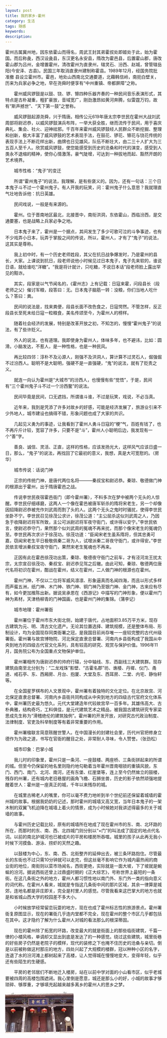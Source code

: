 ```yaml
---
layout: post
title: 我的家乡-霍州
category: 生活
tags: 随感
keywords: 
description: 
---
```


霍州古属冀州地，因东依霍山而得名，周武王封其弟霍叔处即姬处于此，始为霍国。而后称彘，西汉设彘县，东汉更名永安县，隋改为霍邑县，后置霍山郡，唐改霍山郡为吕州，金增置霍州，清改霍州为直隶州，辖灵石、汾西、赵城，曾管辖岳阳(今安泽、古县)。民国三年取消直隶州建制称霍县。1989年12月，经国务院批准撤 县设立霍州市。霍邑，地处山西南北交通要道，北藉韩信岭，南扼白壁关，历来为兵家必争之地，早在尧舜时便享有“中州重镇、帝都屏障”之称。

　　霍州威风锣鼓是以鼓、铙、锣、镲四种乐器齐奏的一种民间音乐表演形式，其特点是古朴凝重，粗犷豪放，音域宽广，刚劲激昂如黄河奔腾，似雷霆万钧，故有“斯声撼世”、“天下第一鼓”之誉称。

　　威风锣鼓起源尧舜，兴于隋唐。相传公元619年唐太宗李世民在霍州大战刘武周部将尉迟恭，以威风锣鼓演兵布阵，一举大获全胜，继而流传于民间，用于喜庆典礼、集会、社火、迎神祛邪。千百年来霍州威风锣鼓经人民群众不断挖掘、整理和创新，极大丰富了威风锣鼓的艺术表现手法，在鼓花、锣花、镲花与铙花传统的表现手法上不断花样出新，曲牌也日见雄风，队伍不断壮大，由二三十人扩大为三五百人至千人。欣赏威风锣鼓，使您能感受到历史的沧桑和时代的演变，感受到人类永不退缩的精神，使你心情激荡，豪气陡增，可达到一种拔地而起、豁然开朗的艺术境界。

　　城市性格：“鬼子”的变迁

　　所谓“霍州鬼子”的说法，我理解，是有些褒义的。因为，还有一句话：三个日本鬼子斗不过一个霍州鬼子。有人开我的玩笑，问：霍州鬼子什么意思？我就理直气壮地告诉他：抗日英雄。

　　民间戏说，一般是有来源的。

　　霍州。位于晋南地区最北，北接晋中，南衔洪洞，东依霍山，西临汾西，是交通要塞，也是战略上兵家必争之地。

　　日本鬼子来了，霍州是一个据点，其间发生了多少可歌可泣的斗争事迹，也有不少戏弄小日本，玩弄于掌股之间的传说，所以，霍州人，才有了“鬼子”的说法，这其实是尊称。

　　我上初中时，有一个历史老师姓段，其父在抗日战争爆发时，乃是霍州的县长，大家。上课说到抗日，段老师说他小时候见过日本鬼子，鬼子先来软的，谁说日语，就给谁吃“洋糖”。“我是将计就计，只吃糖，不说日本话”段老师脸上露出罕见的黠诈。

　　其实，段家是以气节闻名的，《霍州志》上有记载：日寇来霍，问段县长（段老师之父）催讨军粮，段答曰：无。日本鬼子脑筋一转：没粮，你们当地人吃什么？答曰：粪。

　　民间的说法是，找来粪便，段县长面不改色食之，日寇愕然。不管怎样，反正段县长至死未给日寇一粒粮食，美名传颂至今，为霍州人的榜样。

　　随着社会经济的发展，特别是改革开放之初，不知怎的，慢慢“霍州鬼子”的说法，有了些许贬义。

　　外人的说法，也有道理。我即使身为霍州人，体味多年，也不避讳，比如：圆滑。小脑发达，不惹人，是一种性格，也是一种民风。

　　再比较四邻：淳朴不及沁源人，刚强不及洪洞人，算计算不过灵石人，倔强倔不过汾西人。聪明不是大聪明，强硬不是一直强硬，“鬼”的说法，就有了贬责之义。

　　就连一向认为霍州是“大城市”的汾西人，也慢慢有些“觉悟”，于是，民间有“三个霍州鬼子斗不过一个汾西鳖”的说法。

　　民间毕竟是民间，口无遮挡，所谓谁斗谁，不过是玩笑，戏说，不必当真。

　　近年来，我到是凭添了许多对故乡的好感，可能是经济发展了，旅游业引来不少外地人，城市建设也搞得不错，形象问题也成了大家的共识。

　　几起见义勇为的事迹，让我看到了霍州人勇斗日寇的“梗”气，百姓有钱了，也不再斤斤计较，宽容了许多，只要不是“斗”，霍州人小聪明后边，我发现有一个“善”字。

　　善良、诚信、灵活、正直，这样的性格，应该发扬光大，这样风气应该日盛一日，那么，“鬼子”的说法，再找回了它最初的意义，我想，真是大可宽慰的。（房 华）

　　城市传说：话说门神

　　正宗的传统门神，是唐代两位名将———秦叔宝和尉迟恭。秦琼、敬德做门神的根源出于霍州，出于隋唐霍邑之战。

　　传说李世民夜宿霍邑衙门（即今霍州署），不料多次在梦中被两个无头的人惊醒。李世民仔细琢磨，这两人一个像在霍邑被唐军斩杀的隋将宋老生，另一个却像因招降尉迟恭被充作刘武周而割了头的人。这两个无头之鬼时时骚扰，使得李世民坐卧不宁。李世民召见徐茂公求计，徐茂公道：“主公屈杀这似刘武周之人，乃因急于收降尉迟将军所致，主公可派尉迟将军夜守衙门，或许得以安宁。”李世民依言，使尉迟恭守门，果然那个似刘武周的冤魂不再来扰，而那个像宋老生的冤魂仍至。李世民再次求计于徐茂功。徐茂功道：“臣闻宋老生虽系隋将，但其忠勇可嘉，窃闻宋老生平日极敬佩秦二哥为人，试增派秦二哥夜守衙门，或许得安。”李世民依言增派秦叔宝夜守衙门，果然宋老生冤魂也不再来。

　　正因有此在霍邑徐茂功出策，秦琼、敬德夜守衙门之前车，才有泾河龙王扰太宗，太宗宣召徐茂功、秦叔宝、尉迟恭见驾之后辙。由此可知，秦琼、敬德两位唐代名将初识在霍州，酣战在霍州，结义在霍州，二人做门神的根源也在霍州。

　　霍州门神，不仅以二位将军威风凛凛、形象逼真而名闻四海，而且以形式多样而声蜚五洲，纸门神、木门神、铁门神、铜门神乃至银门神、金门神，古来应有尽有，如今更加推陈出新。据说吴承恩在《西游记》中描写的门神形象，便以霍州门神为素材，天津杨柳青的门神国画，也是霍州门神的集锦。（蒲李记）

　　城市地理：霍州署衙

　　霍州署位于霍州市东大街北侧，始建于唐代，占地面积3.85万平方米，现存古建筑为元、明、清古文化遗产。无论其位置选择、建筑规模，还是整体布局、形制设计，均为全国现存同类衙署之冠，是我国目前尚存唯一一座较完整的古代州级署衙。霍州署与故宫博物院、河北保定直隶总督署、河南内乡县衙构成了我国从中央到地方的四级古代官文化系列，具有较高的研究、观赏与保护价值。1996年11月，国务院公布为全国重点文物保护单位。

　　霍州署相传为唐尉迟恭的帅府行辕，分中轴线、东、西副线三大建筑群。现存建筑由南至北分别为：“二龙戏珠”影壁、“古霍名郡”坊、谯楼、丹墀、仪门、甬道、戒石亭、东、西厢房、月台、抱厦、大堂及东、西耳房、二堂、内宅、静怡轩等。

　　在全国星罗棋布的人文景观中，霍州署有着独特的文化定位。在北京故宫、河北保定直隶总督署、河南内乡县衙共同构成从中央到地方的四级古代官府文化体系中，霍州署历史最为悠久。元代大堂建造年代较故宫早一百多年。其雄伟高大、古朴典雅，结构奇巧，工料俱佳，是元代建筑艺术之精品，被我国古建筑研究专家梁思成先生称为“滑稽绝伦的建筑独例”。霍州署的开发开放，对研究古代政治制度、法律制度、官吏及科举制度等有着非常重要的作用。

　　霍州署楹联言简意赅醒世警人。在中国漫长的封建社会里，历代州官把修身立德作为为政之道，书写在官衙的醒目之处，非常耐人寻味，令人赞誉。（张劲松）

　　城市印象：巴掌小城

　　我儿时的印象里，霍州只是一条河、一座鼓楼、两座桥、三条街拼起来的所谓的城。但至今仍保留的地名里则隐约地勾勒着当年霍州晋南咽锁的重镇风貌，东门、西门、南门、北河、南河，还有东堡、红崖堡等，连上至今仍然耸立的鼓楼，残存的州署，还有城内老旧巷屋的画角飞檐、石狮坐兽，历史的影子依然顽强地提醒着世人：霍州是一座真正的城，千年以来残存的城。

　　在城里古稀老人的嘴里，你可以毫不费力地听到半个世纪前还保留着城墙的霍州城的故事。根据我奶奶的记述，那时霍州的城墙又高又宽，当年日本鬼子的一架木制的双翼飞机迫降在城墙上着火的情景，成为小时候她对我讲述得最多的关于城墙的故事。

　　与霍州历史记载比较，原有的城墙所在地成了现在霍州市的东、南、北环路的所在，而那时的东、南、西、北四城门则分别以“×门”的叫法成了固定的地点代名词。以前的南北护城河也已被成片的平房和楼房所吞噬。城里的孩子从此再无我小时候下河摸鱼、游泳、捞虾的天然之趣。

　　以鼓楼为中心，东、南、西、北街整齐的延伸出去，被三条环路抱住。尽管最长的东街也不过只需10分钟就可以走完，但这丝毫不影响它作为城内最热闹的商业街的地位，南街则以菜市场闻名，西街更绝，实际就是一面大坡，下了坡就是蜿蜒的汾河。据说西街还曾上过鼎盛时期的《正大综艺》，号称世界上最短的一条街。在这几条街之外的地方，霍州人都习惯性地以南门外、东门外一类的指向意义的词代称。在霍州人看来，城就是专指这几条街中间的那片区域，其余一律算是城郊，连地名都是非庄即关，完全是村里人的感觉。尽管我看来这巴掌大的地方也就是和省城山西大学的校园差不多大小。

　　小时候放学经常留恋玩耍的地方，现在也成了霍州标志性的旅游景点。霍州署衙复原图显示，现在的署衙几乎连内堂都不完全，现在霍州的整个市区几乎都包括在其中。这才隐约了解为什么霍州人对城的看法那么的根深蒂固。

　　现在的霍州除了拓宽的环路，改变最大的就是街面上的那些临街建筑，千篇一律的小楼风格，单调却又显出到底是发达了的一种感觉。绕过这些建筑，城里街巷的好些房子仍然是老院子的模样，现代的装修之下也掩不住历史的沧桑与亲切。倒是以前被称做这村那庄的地方，四处兴起了大规模的楼群，冠以种种小区的名字，连退了水的汾河滩上都树起来了高楼，让人觉得城在慢慢地变大，变得年轻，似乎还有些陌生的生硬感。

　　平房的老邻居们不断地迁入楼房，站在以前中学对面的小山看市区，似乎老城要被四周的高楼包围遮闭。我心里倒是愿意，城还是那么小的好，小城的故事才够琐碎、够厚重，才够填充起越来越多离乡的霍州人的思乡之梦。
![6](/public/img/hoz.jpg)
